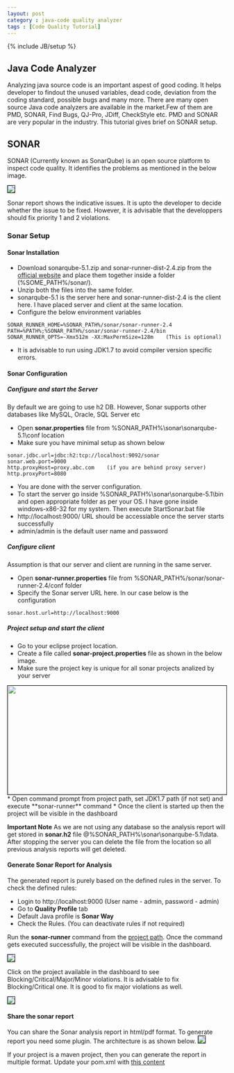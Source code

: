 ```yaml
---
layout: post
category : java-code quality analyzer
tags : [Code Quality Tutorial]
---
```

{% include JB/setup %}

## Java Code Analyzer
Analyzing java source code is an important aspest of good coding. It helps developer to findout the unused variables, dead code, deviation from the coding standard, possible bugs and many more. There are many open source Java code analyzers are available in the market.Few of them are PMD, SONAR, Find Bugs, QJ-Pro, JDiff, CheckStyle etc. PMD and SONAR are very popular in the industry. This tutorial gives brief on SONAR setup.

## SONAR
SONAR (Currently known as SonarQube) is an open source platform to inspect code quality. It identifies the problems as mentioned in the below image.

<img src="https://cloud.githubusercontent.com/assets/11231867/7565993/0190cab2-f812-11e4-8412-8acbc253d291.png" style="border:1px solid black">

Sonar report shows the indicative issues. It is upto the developer to decide whether the issue to be fixed. However, it is advisable that the developpers should fix priority 1 and 2 violations.

### Sonar Setup

#### Sonar Installation


- Download sonarqube-5.1.zip and sonar-runner-dist-2.4.zip from the [official website](http://www.sonarqube.org/downloads/) and place them together inside a folder (%SOME_PATH%/sonar/).
- Unzip both the files into the same folder.
- sonarqube-5.1 is the server here and sonar-runner-dist-2.4 is the client here. I have placed server and client at the same location.
- Configure the below environment variables
 
```
SONAR_RUNNER_HOME=%SONAR_PATH%/sonar/sonar-runner-2.4  
PATH=%PATH%;%SONAR_PATH%/sonar/sonar-runner-2.4/bin  
SONAR_RUNNER_OPTS=-Xmx512m -XX:MaxPermSize=128m    (This is optional)  
```


 - It is advisable to run using JDK1.7 to avoid compiler version specific errors.
 
#### Sonar Configuration

##### Configure and start the Server

By default we are going to use h2 DB. However, Sonar supports other databases like MySQL, Oracle, SQL Server etc  


 - Open **sonar.properties** file from %SONAR_PATH%\sonar\sonarqube-5.1\conf location
 - Make sure you have minimal setup as shown below
 
``` 
sonar.jdbc.url=jdbc:h2:tcp://localhost:9092/sonar  
sonar.web.port=9000  
http.proxyHost=proxy.abc.com    (if you are behind proxy server)  
http.proxyPort=8080  
```


 * You are done with the server configuration.
 * To start the server go inside %SONAR_PATH%\sonar\sonarqube-5.1\bin and open appropriate folder as per your OS. I have gone inside windows-x86-32 for my system. Then execute StartSonar.bat file 
 * http://localhost:9000/ URL should be accessiable once the server starts successfully
 * admin/admin is the default user name and password

##### Configure client

Assumption is that our server and client are running in the same server.


 * Open **sonar-runner.properties** file from %SONAR_PATH%/sonar/sonar-runner-2.4/conf folder
 * Specify the Sonar server URL here. In our case below is the configuration

```
sonar.host.url=http://localhost:9000  
```

##### Project setup and start the client


* Go to your eclipse project location.
* Create a file called **sonar-project.properties** file as shown in the below image.
* Make sure the project key is unique for all sonar projects analized by your server
<img style="border:1px solid black" src="https://cloud.githubusercontent.com/assets/11231867/7565197/9a24c41a-f80b-11e4-9136-62b1a71ef22a.png" height="250" width="850">
* Open command prompt from project path, set JDK1.7 path (if not set) and execute **sonar-runner** command
* Once the client is started up then the project will be visible in the dashboard

**Important Note**
 As we are not using any database so the analysis report will get stored in **sonar.h2** file @%SONAR_PATH%\sonar\sonarqube-5.1\data. After stopping the server you can delete the file from the location so all previous analysis reports will get deleted.

#### Generate Sonar Report for Analysis
 
 The generated report is purely based on the defined rules in the server. To check the defined rules:


  * Login to http://localhost:9000 (User name - admin, password - admin)
  * Go to **Quality Profile** tab
  * Default Java profile is **Sonar Way**
  * Check the Rules. (You can deactivate rules if not required)
  
Run the **sonar-runner** command from the [project path](#project-setup-and-start-the-client). Once the command gets executed successfully, the project will be visible in the dashboard.

<img style="border:1px solid black" src="https://cloud.githubusercontent.com/assets/11231867/7565830/b6b9cd78-f810-11e4-9119-e53bd1d6a534.png">

Click on the project available in the dashboard to see Blocking/Critical/Major/Minor violations. It is advisable to fix Blocking/Critical one. It is good to fix major violations as well.

<img style="border:1px solid black" src="https://cloud.githubusercontent.com/assets/11231867/7565865/0901db52-f811-11e4-8a96-122c8bab57f8.png">


#### Share the sonar report

You can share the Sonar analysis report in html/pdf format. To generate report you need some plugin. The architecture is as shown below.
<img style="border:1px solid black" src="https://cloud.githubusercontent.com/assets/11231867/7566215/371702cc-f813-11e4-8de2-6fcc534c26cd.png">

If your project is a maven project, then you can generate the report in multiple format. Update your pom.xml with
<a href="https://github.com/ashismo/repositoryForMyBlog/blob/master/maven/sonar-report-plugin-pom.xml" target="_blank">
this content
</a>
